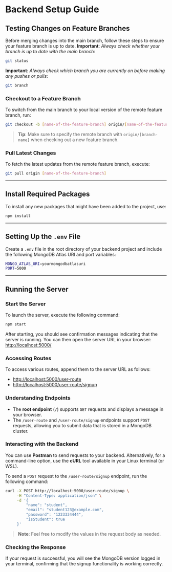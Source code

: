 # Backend Setup Guide

## Testing Changes on Feature Branches

Before merging changes into the main branch, follow these steps to ensure your feature branch is up to date.
**Important**: *Always check whether your branch is up to date with the main branch*:  
```bash
git status
```

**Important**: *Always check which branch you are currently on before making any pushes or pulls*:  
```bash
git branch
```

### Checkout to a Feature Branch

To switch from the main branch to your local version of the remote feature branch, run:  
```bash
git checkout -b [name-of-the-feature-branch] origin/[name-of-the-feature-branch]
```  
> **Tip**: Make sure to specify the remote branch with `origin/[branch-name]` when checking out a new feature branch.

### Pull Latest Changes

To fetch the latest updates from the remote feature branch, execute:  
```bash
git pull origin [name-of-the-feature-branch]
```

---

## Install Required Packages

To install any new packages that might have been added to the project, use:  
```bash
npm install
```

---

## Setting Up the `.env` File

Create a `.env` file in the root directory of your backend project and include the following MongoDB Atlas URI and port variables:  
```bash
MONGO_ATLAS_URI=yourmongodbatlasuri
PORT=5000
```

---

## Running the Server

### Start the Server

To launch the server, execute the following command:  
```bash
npm start
```  
After starting, you should see confirmation messages indicating that the server is running. You can then open the server URL in your browser:  
[http://localhost:5000/](http://localhost:3000/)

### Accessing Routes

To access various routes, append them to the server URL as follows:  
- [http://localhost:5000/user-route](http://localhost:3000/user-route)  
- [http://localhost:5000/user-route/signup](http://localhost:3000/user-route/signup)

### Understanding Endpoints

- The **root endpoint** (`/`) supports `GET` requests and displays a message in your browser.
- The `/user-route` and `/user-route/signup` endpoints support `POST` requests, allowing you to submit data that is stored in a MongoDB cluster.

### Interacting with the Backend

You can use **Postman** to send requests to your backend. Alternatively, for a command-line option, use the **cURL** tool available in your Linux terminal (or WSL).

To send a `POST` request to the `/user-route/signup` endpoint, run the following command:  
```bash
curl -X POST http://localhost:5000/user-route/signup \
     -H "Content-Type: application/json" \
     -d '{
         "name": "student",
         "email": "student123@example.com",
         "password": "1223334444",
         "isStudent": true
     }'
```  
> **Note**: Feel free to modify the values in the request body as needed.

### Checking the Response

If your request is successful, you will see the MongoDB version logged in your terminal, confirming that the signup functionality is working correctly.

